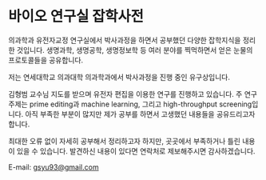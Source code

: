 # 바이오 연구실 잡학사전

의과학과 유전자교정 연구실에서 박사과정을 하면서 공부했던 다양한 잡학지식을 정리한 것입니다. 생명과학, 생명공학, 생명정보학 등 여러 분야를 찍먹하면서 얻은 눈물의 프로토콜들을 공유합니다.

저는 연세대학교 의과대학 의과학과에서 박사과정을 진행 중인 유구상입니다.

김형범 교수님 지도를 받으며 유전자 편집을 이용한 연구를 진행하고 있습니다. 주 연구 주제는 prime editing과 machine learning, 그리고 high-throughput screening입니다. 아직 부족한 부분이 많지만 제가 공부를 하면서 고생했던 내용들을 공유드리고자 합니다. 

최대한 오류 없이 자세히 공부해서 정리하고자 하지만, 곳곳에서 부족하거나 틀린 내용이 있을 수 있습니다. 발견하신 내용이 있다면 연락처로 제보해주시면 감사하겠습니다.

E-mail: gsyu93@gmail.com